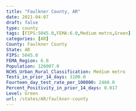 ```yaml
---
title: "Faulkner County, AR"
date: 2021-04-07
draft: false
type: county
tags: [FIPS:5045.0,FEMA:6.0,Medium metro,Green]
categories: [AR]
County: Faulkner County
State: AR
FIPS: 5045.0
FEMA_Region: 6.0
Population: 126007.0
NCHS_Urban_Rural_Classification: Medium metro
Tests_in_prior_14_days: 3100.0
Fourteen_day_test_rate_per_100000: 2460.0
Percent_Positivity_in_prior_14_days: 0.017
Level: Green
url: /states/AR/faulkner-county
---
```



